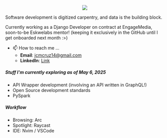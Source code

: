 <p align="center">
    <img src="https://capsule-render.vercel.app/api?type=waving&height=175&color=7377ab&section=header&text=Jay%20Cruz&desc=B.Sc.%20Industrial%20Engineering&fontColor=FFFFFF&fontSize=35&strokeWidth=0.2&stroke=FFFFFF&descAlignY=50&descAlign=50&fontAlignY=25"/>
</p>

Software development is digitized carpentry, and data is the building block. 

Currently working as a Django Developer on contract at EngageMedia, soon-to-be Eskwelabs mentor! (keeping it exclusively in the GitHub until I get onboarded next month :>)

- 📫 How to reach me ...
    - **Email**: jcmcruz14@gmail.com
    - **LinkedIn**: [Link](https://www.linkedin.com/in/juan-carlos-c-54530b16b/)

##### Stuff I'm currently exploring as of May 6, 2025
- API Wrapper development (involving an API written in GraphQL!)
- Open Source development standards
- PySpark

##### Workflow
- Browsing: Arc
- Spotlight: Raycast
- IDE: Nvim / VSCode
<!---
jmcruz14/jmcruz14 is a ✨ special ✨ repository because its `README.md` (this file) appears on your GitHub profile.
You can click the Preview link to take a look at your changes.

- 💞️ I’m looking to collaborate on ...

--->
